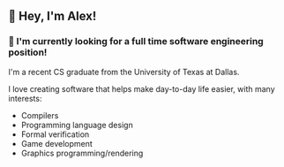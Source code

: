 ## 👋 Hey, I'm Alex!

### 👀 I'm currently looking for a full time software engineering position!

I'm a recent CS graduate from the University of Texas at Dallas.

I love creating software that helps make day-to-day life easier, with many interests:

- Compilers
- Programming language design
- Formal verification
- Game development
- Graphics programming/rendering
